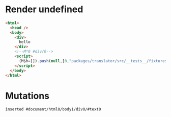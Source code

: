 # Render undefined
```html
<html>
  <head />
  <body>
    <div>
      hello
    </div>
    <!--M*0 #div/0-->
    <script>
      (M$h=[]).push(null,[0,"packages/translator/src/__tests__/fixtures/native-tag-ref-effect/template.marko_0",])
    </script>
  </body>
</html>
```

# Mutations
```
inserted #document/html0/body1/div0/#text0
```